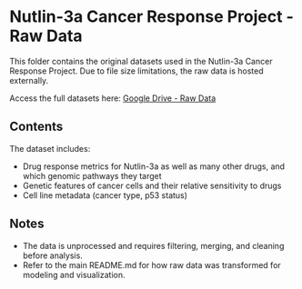 # Nutlin-3a Cancer Response Project - Raw Data

This folder contains the original datasets used in the Nutlin-3a Cancer Response Project. Due to file size limitations, the raw data is hosted externally.

Access the full datasets here: [Google Drive - Raw Data](https://drive.google.com/file/d/1pouBRCLK31KN4bnA4FFAIUQQcinMuuzO/view?usp=drive_link)

## Contents

The dataset includes:
- Drug response metrics for Nutlin-3a as well as many other drugs, and which genomic pathways they target
- Genetic features of cancer cells and their relative sensitivity to drugs
- Cell line metadata (cancer type, p53 status)

## Notes
- The data is unprocessed and requires filtering, merging, and cleaning before analysis.
- Refer to the main README.md for how raw data was transformed for modeling and visualization.




